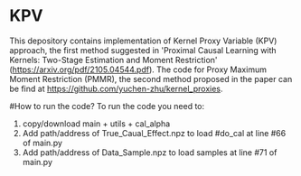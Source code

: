 # KPV
This depository contains implementation of Kernel Proxy Variable (KPV) approach, the first method suggested in 'Proximal Causal Learning with Kernels: Two-Stage Estimation and Moment Restriction' (https://arxiv.org/pdf/2105.04544.pdf). 
The code for Proxy Maximum Moment Restriction (PMMR), the second method proposed in the paper can be find at https://github.com/yuchen-zhu/kernel_proxies.

#How to run the code?
To run the code you need to:
1) copy/download main + utils + cal_alpha 
2) Add path/address of True_Caual_Effect.npz to load #do_cal at line #66 of main.py
3) Add path/address of Data_Sample.npz to load samples at line #71 of main.py



